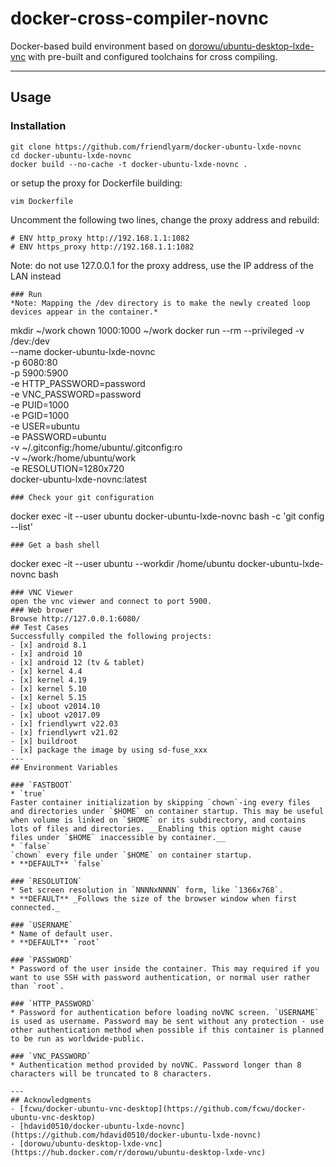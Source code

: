 # docker-cross-compiler-novnc

Docker-based build environment based on [dorowu/ubuntu-desktop-lxde-vnc](https://hub.docker.com/r/dorowu/ubuntu-desktop-lxde-vnc) with pre-built and configured toolchains for cross compiling.

---
## Usage
### Installation
```
git clone https://github.com/friendlyarm/docker-ubuntu-lxde-novnc
cd docker-ubuntu-lxde-novnc
docker build --no-cache -t docker-ubuntu-lxde-novnc .
```
or setup the proxy for Dockerfile building:
```
vim Dockerfile
```
Uncomment the following two lines, change the proxy address and rebuild:
```
# ENV http_proxy http://192.168.1.1:1082
# ENV https_proxy http://192.168.1.1:1082
```
Note: do not use 127.0.0.1 for the proxy address, use the IP address of the LAN instead
```
### Run
*Note: Mapping the /dev directory is to make the newly created loop devices appear in the container.*
```
mkdir ~/work
chown 1000:1000 ~/work
docker run --rm --privileged -v /dev:/dev \
    --name docker-ubuntu-lxde-novnc \
    -p 6080:80 \
    -p 5900:5900 \
    -e HTTP_PASSWORD=password \
    -e VNC_PASSWORD=password \
    -e PUID=1000 \
    -e PGID=1000 \
    -e USER=ubuntu \
    -e PASSWORD=ubuntu \
    -v ~/.gitconfig:/home/ubuntu/.gitconfig:ro \
    -v ~/work:/home/ubuntu/work \
    -e RESOLUTION=1280x720 \
    docker-ubuntu-lxde-novnc:latest
```
### Check your git configuration
```
docker exec -it --user ubuntu docker-ubuntu-lxde-novnc bash -c 'git config --list'
```
### Get a bash shell
```
docker exec -it --user ubuntu --workdir /home/ubuntu docker-ubuntu-lxde-novnc bash
```
### VNC Viewer
open the vnc viewer and connect to port 5900.
### Web brower
Browse http://127.0.0.1:6080/
## Test Cases
Successfully compiled the following projects:
- [x] android 8.1
- [x] android 10
- [x] android 12 (tv & tablet)
- [x] kernel 4.4
- [x] kernel 4.19
- [x] kernel 5.10
- [x] kernel 5.15
- [x] uboot v2014.10
- [x] uboot v2017.09
- [x] friendlywrt v22.03
- [x] friendlywrt v21.02
- [x] buildroot
- [x] package the image by using sd-fuse_xxx
---
## Environment Variables

### `FASTBOOT`
* `true`  
Faster container initialization by skipping `chown`-ing every files and directories under `$HOME` on container startup. This may be useful when volume is linked on `$HOME` or its subdirectory, and contains lots of files and directories. __Enabling this option might cause files under `$HOME` inaccessible by container.__
* `false`  
`chown` every file under `$HOME` on container startup.
* **DEFAULT** `false`

### `RESOLUTION`
* Set screen resolution in `NNNNxNNNN` form, like `1366x768`.  
* **DEFAULT** _Follows the size of the browser window when first connected._  

### `USERNAME`
* Name of default user.  
* **DEFAULT** `root`

### `PASSWORD`
* Password of the user inside the container. This may required if you want to use SSH with password authentication, or normal user rather than `root`.

### `HTTP_PASSWORD`
* Password for authentication before loading noVNC screen. `USERNAME` is used as username. Password may be sent without any protection - use other authentication method when possible if this container is planned to be run as worldwide-public.

### `VNC_PASSWORD`
* Authentication method provided by noVNC. Password longer than 8 characters will be truncated to 8 characters.

---
## Acknowledgments
- [fcwu/docker-ubuntu-vnc-desktop](https://github.com/fcwu/docker-ubuntu-vnc-desktop)
- [hdavid0510/docker-ubuntu-lxde-novnc](https://github.com/hdavid0510/docker-ubuntu-lxde-novnc)
- [dorowu/ubuntu-desktop-lxde-vnc](https://hub.docker.com/r/dorowu/ubuntu-desktop-lxde-vnc)

